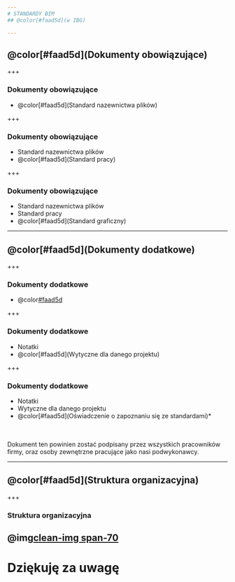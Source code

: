 ```yaml
---
# STANDARDY BIM
## @color[#faad5d](w IBG)

---
```

##  @color[#faad5d](Dokumenty obowiązujące)

+++
### Dokumenty obowiązujące
- @color[#faad5d](Standard nazewnictwa plików)

+++
### Dokumenty obowiązujące
- Standard nazewnictwa plików
- @color[#faad5d](Standard pracy)

+++
### Dokumenty obowiązujące
- Standard nazewnictwa plików
- Standard pracy
- @color[#faad5d](Standard graficzny)

---
## @color[#faad5d](Dokumenty dodatkowe)

+++

### Dokumenty dodatkowe
- @color[#faad5d](Notatki)

+++

### Dokumenty dodatkowe
- Notatki
- @color[#faad5d](Wytyczne dla danego projektu)

+++

### Dokumenty dodatkowe
- Notatki
- Wytyczne dla danego projektu
- @color[#faad5d](Oświadczenie o zapoznaniu się ze standardami)*
<br>
<br>
Dokument ten powinien zostać podpisany przez wszystkich pracowników firmy, oraz osoby zewnętrzne pracujące jako nasi podwykonawcy.

---
##  @color[#faad5d](Struktura organizacyjna)

+++
### Struktura organizacyjna
@img[clean-img span-70](img/StrukturaOrganizacyjna.png)
---

# Dziękuję za uwagę
